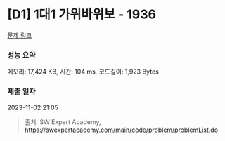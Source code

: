 # [D1] 1대1 가위바위보 - 1936 

[문제 링크](https://swexpertacademy.com/main/code/problem/problemDetail.do?contestProbId=AV5PjKXKALcDFAUq) 

### 성능 요약

메모리: 17,424 KB, 시간: 104 ms, 코드길이: 1,923 Bytes

### 제출 일자

2023-11-02 21:05



> 출처: SW Expert Academy, https://swexpertacademy.com/main/code/problem/problemList.do